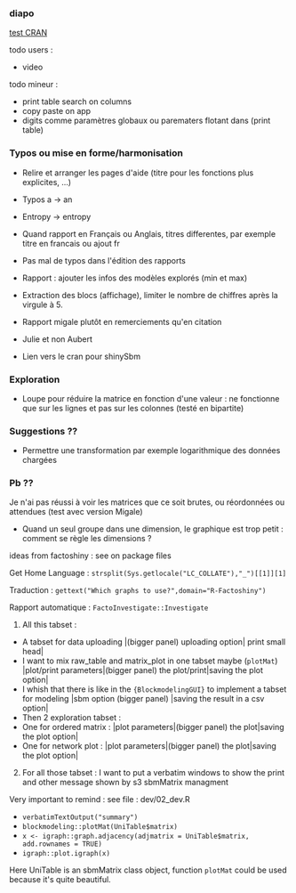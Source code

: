### diapo

[test CRAN](https://cran.r-project.org/web/packages/submission_checklist.html)

todo users :
- video

todo mineur :
- print table search on columns
- copy paste on app
- digits comme paramètres globaux ou parematers flotant dans (print table)


### Typos ou mise en forme/harmonisation

- Relire et arranger les pages d'aide (titre pour les fonctions plus explicites, ...)
- Typos a -> an
- Entropy -> entropy
- Quand rapport en Français ou Anglais, titres differentes, par exemple titre en francais ou ajout fr
- Pas mal de typos dans l'édition des rapports

- Rapport : ajouter les infos des modèles explorés (min et max)
- Extraction des blocs (affichage), limiter le nombre de chiffres après la virgule à 5.
- Rapport migale plutôt en remerciements qu'en citation
- Julie et non Aubert
- Lien vers le cran pour shinySbm

### Exploration

- Loupe pour réduire la matrice en fonction d'une valeur : ne fonctionne que sur les lignes et pas sur les colonnes
(testé en bipartite)


### Suggestions ??

- Permettre une transformation par exemple logarithmique des données chargées

### Pb ??

Je n'ai pas réussi à voir les matrices que ce soit brutes, ou réordonnées ou attendues (test avec version Migale)
- Quand un seul groupe dans une dimension, le graphique est trop petit : comment se règle les dimensions ?


ideas from factoshiny : see on package files

Get Home Language : `strsplit(Sys.getlocale("LC_COLLATE"),"_")[[1]][1]` 

Traduction : `gettext("Which graphs to use?",domain="R-Factoshiny")` 

Rapport automatique : `FactoInvestigate::Investigate` 





1.  All this tabset :
 -   A tabset for data uploading
 \|(bigger panel) uploading option\| print small head\|
 -   I want to mix raw_table and matrix_plot in one tabset maybe (`plotMat`)
 \|plot/print parameters\|(bigger panel) the plot/print\|saving the plot option\|
 -   I whish that there is like in the `{BlockmodelingGUI}` to implement a tabset for modeling
 \|sbm option (bigger panel) \|saving the result in a csv option\|
 -   Then 2 exploration tabset :
 - One for ordered matrix :
 \|plot parameters\|(bigger panel) the plot\|saving the plot option\|
 - One for network plot :
 \|plot parameters\|(bigger panel) the plot\|saving the plot option\|

2.  For all those tabset :
 I want to put a verbatim windows to show the print and other message shown by s3 sbmMatrix managment

Very important to remind : see file : dev/02_dev.R
 - `verbatimTextOutput("summary")`
 - `blockmodeling::plotMat(UniTable$matrix)`
 - `x <- igraph::graph.adjacency(adjmatrix = UniTable$matrix, add.rownames = TRUE)`
 - `igraph::plot.igraph(x)`

Here UniTable is an sbmMatrix class object, function `plotMat` could be used because it's quite beautiful.


